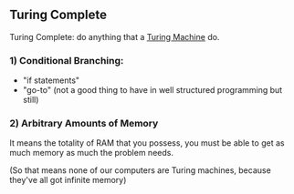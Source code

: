 ## Turing Complete

Turing Complete: do anything that a [Turing Machine](https://github.com/Alperencode/Notes/blob/master/Turing-Machine/TuringMachine.md) do.

### 1) Conditional Branching:
- "if statements"
- "go-to" (not a good thing to have in well structured programming but still)

### 2) Arbitrary Amounts of Memory
It means the totality of RAM that you possess, you must be able to get as much memory as much the problem needs.

(So that means none of our computers are Turing machines, because they've all got infinite memory)
